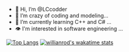 - 👋 Hi, I’m @LCcodder
- 👀 I’m crazy of coding and modeling...
- 🌱 I’m currently learning C++ and C# ...
- 👁️ I'm interested in software engineering ...

[![Top Langs](https://github-readme-stats.vercel.app/api/top-langs/?username=LCcodder&layout=compact)](https://github.com/LCcodder/github-readme-stats)
[![willianrod's wakatime stats](https://github-readme-stats.vercel.app/api/wakatime?username=LCcodder)](https://github.com/anuraghazra/github-readme-stats)
<!---
LCcodder/LCcodder is a ✨ special ✨ repository because its `README.md` (this file) appears on your GitHub profile.
You can click the Preview link to take a look at your changes.
--->
